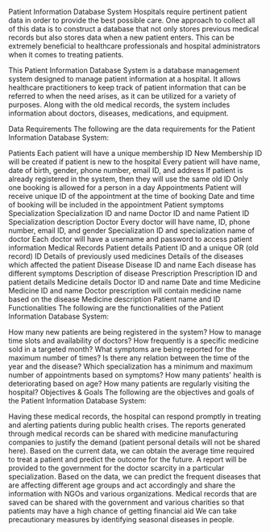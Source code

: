Patient Information Database System
Hospitals require pertinent patient data in order to provide the best possible care. One approach to collect all of this data is to construct a database that not only stores previous medical records but also stores data when a new patient enters. This can be extremely beneficial to healthcare professionals and hospital administrators when it comes to treating patients.

This Patient Information Database System is a database management system designed to manage patient information at a hospital. It allows healthcare practitioners to keep track of patient information that can be referred to when the need arises, as it can be utilized for a variety of purposes. Along with the old medical records, the system includes information about doctors, diseases, medications, and equipment.

Data Requirements
The following are the data requirements for the Patient Information Database System:

Patients
Each patient will have a unique membership ID
New Membership ID will be created if patient is new to the hospital
Every patient will have name, date of birth, gender, phone number, email ID, and address
If patient is already registered in the system, then they will use the same old ID
Only one booking is allowed for a person in a day
Appointments
Patient will receive unique ID of the appointment at the time of booking
Date and time of booking will be included in the appointment
Patient symptoms
Specialization
Specialization ID and name
Doctor ID and name
Patient ID
Specialization description
Doctor
Every doctor will have name, ID, phone number, email ID, and gender
Specialization ID and specialization name of doctor
Each doctor will have a username and password to access patient information
Medical Records
Patient details
Patient ID and a unique OR (old record) ID
Details of previously used medicines
Details of the diseases which affected the patient
Disease
Disease ID and name
Each disease has different symptoms
Description of disease
Prescription
Prescription ID and patient details
Medicine details
Doctor ID and name
Date and time
Medicine
Medicine ID and name
Doctor prescription will contain medicine name based on the disease
Medicine description
Patient name and ID
Functionalities
The following are the functionalities of the Patient Information Database System:

How many new patients are being registered in the system?
How to manage time slots and availability of doctors?
How frequently is a specific medicine sold in a targeted month?
What symptoms are being reported for the maximum number of times?
Is there any relation between the time of the year and the disease?
Which specialization has a minimum and maximum number of appointments based on symptoms?
How many patients' health is deteriorating based on age?
How many patients are regularly visiting the hospital?
Objectives & Goals
The following are the objectives and goals of the Patient Information Database System:

Having these medical records, the hospital can respond promptly in treating and alerting patients during public health crises.
The reports generated through medical records can be shared with medicine manufacturing companies to justify the demand (patient personal details will not be shared here).
Based on the current data, we can obtain the average time required to treat a patient and predict the outcome for the future.
A report will be provided to the government for the doctor scarcity in a particular specialization.
Based on the data, we can predict the frequent diseases that are affecting different age groups and act accordingly and share the information with NGOs and various organizations.
Medical records that are saved can be shared with the government and various charities so that patients may have a high chance of getting financial aid 
We can take precautionary measures by identifying seasonal diseases in people.
	
